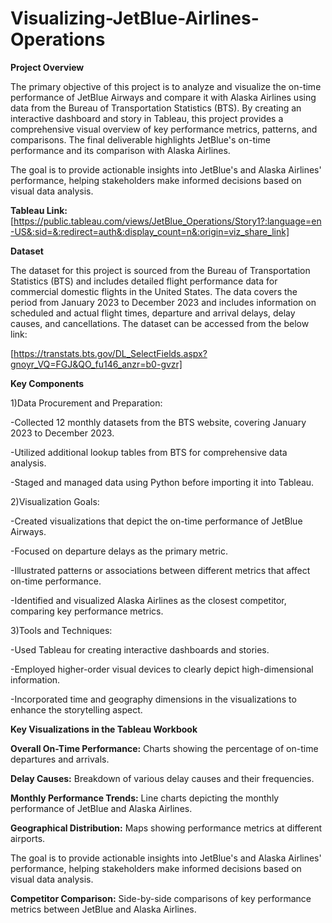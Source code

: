 # Visualizing-JetBlue-Airlines-Operations

**Project Overview**

The primary objective of this project is to analyze and visualize the on-time performance of JetBlue Airways and compare it with Alaska Airlines using data from the Bureau of Transportation Statistics (BTS). By creating an interactive dashboard and story in Tableau, this project provides a comprehensive visual overview of key performance metrics, patterns, and comparisons. The final deliverable highlights JetBlue's on-time performance and its comparison with Alaska Airlines.

The goal is to provide actionable insights into JetBlue's and Alaska Airlines' performance, helping stakeholders make informed decisions based on visual data analysis.

**Tableau Link:** [https://public.tableau.com/views/JetBlue_Operations/Story1?:language=en-US&:sid=&:redirect=auth&:display_count=n&:origin=viz_share_link]

**Dataset**

The dataset for this project is sourced from the Bureau of Transportation Statistics (BTS) and includes detailed flight performance data for commercial domestic flights in the United States. The data covers the period from January 2023 to December 2023 and includes information on scheduled and actual flight times, departure and arrival delays, delay causes, and cancellations. The dataset can be accessed from the below link:

[https://transtats.bts.gov/DL_SelectFields.aspx?gnoyr_VQ=FGJ&QO_fu146_anzr=b0-gvzr]


**Key Components**

1)Data Procurement and Preparation:

-Collected 12 monthly datasets from the BTS website, covering January 2023 to December 2023.

-Utilized additional lookup tables from BTS for comprehensive data analysis.

-Staged and managed data using Python before importing it into Tableau.

2)Visualization Goals:

-Created visualizations that depict the on-time performance of JetBlue Airways.

-Focused on departure delays as the primary metric.

-Illustrated patterns or associations between different metrics that affect on-time performance.

-Identified and visualized Alaska Airlines as the closest competitor, comparing key performance metrics.

3)Tools and Techniques:

-Used Tableau for creating interactive dashboards and stories.

-Employed higher-order visual devices to clearly depict high-dimensional information.

-Incorporated time and geography dimensions in the visualizations to enhance the storytelling aspect.


**Key Visualizations in the Tableau Workbook**

**Overall On-Time Performance:** Charts showing the percentage of on-time departures and arrivals.

**Delay Causes:** Breakdown of various delay causes and their frequencies.

**Monthly Performance Trends:** Line charts depicting the monthly performance of JetBlue and Alaska Airlines.

**Geographical Distribution:** Maps showing performance metrics at different airports.

The goal is to provide actionable insights into JetBlue's and Alaska Airlines' performance, helping stakeholders make informed decisions based on visual data analysis.

**Competitor Comparison:** Side-by-side comparisons of key performance metrics between JetBlue and Alaska Airlines.

